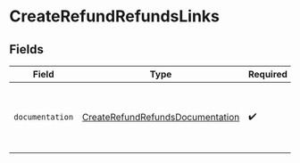 # CreateRefundRefundsLinks


## Fields

| Field                                                                                       | Type                                                                                        | Required                                                                                    | Description                                                                                 |
| ------------------------------------------------------------------------------------------- | ------------------------------------------------------------------------------------------- | ------------------------------------------------------------------------------------------- | ------------------------------------------------------------------------------------------- |
| `documentation`                                                                             | [CreateRefundRefundsDocumentation](../../models/errors/CreateRefundRefundsDocumentation.md) | :heavy_check_mark:                                                                          | The URL to the generic Mollie API error handling guide.                                     |